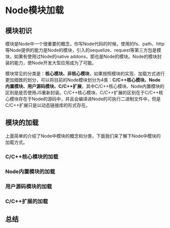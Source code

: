 # Node模块加载

## 模块初识

模块是Node中一个很重要的概念，你写Node代码的时候，使用的fs、path、http等Node提供的能力是Node的模块，引入的sequelize、request等第三方包是模块，如果有使用过Node的native addons，那也是Node的模块。Node的模块封装的能力，使Node开发大型应用成为了可能。

模块常见的分类是：**核心模块、非核心模块**，如果按照模块的实现、加载方式进行更加细致的划分，可以将目前的Node模块划分为4类：**C/C++核心模块、Node内置模块、用户源码模块、C/C++扩展**，其中C/C++核心模块、Node内置模块的区别是是否使用JS重新封装。C/C++核心模块、C/C++扩展的区别在于C/C++核心模块存在于Node的源码中，并且会编译进Node的可执行二进制文件中，但是C/C++扩展只是以动态链接库的形式存在。

## 模块的加载

上面简单的介绍了Node中模块的概念和分类，下面我们来了解下Node中模块的加载方式。

### C/C++核心模块的加载

### Node内置模块的加载

### 用户源码模块的加载

### C/C++扩展的加载

## 总结